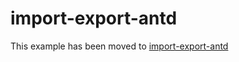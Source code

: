 # import-export-antd

This example has been moved to [import-export-antd](../.././import-export-antd)
